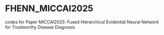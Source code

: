# FHENN_MICCAI2025
codes for Paper MICCAI2025: Fused Hierarchical Evidential Neural Network for Trustworthy Disease Diagnosis
